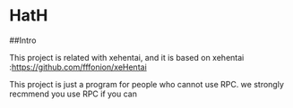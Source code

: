 # HatH
##Intro

This project is related with xehentai, and it is based on xehentai :https://github.com/fffonion/xeHentai

This project is just a program for people who cannot use RPC. we strongly recmmend you use RPC if you can

